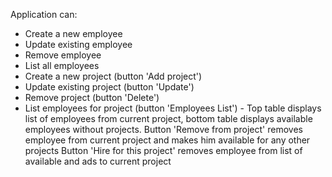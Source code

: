 Application can: 
* Create a new employee
* Update existing employee
* Remove employee
* List all employees
* Create a new project (button 'Add project')
* Update existing project (button 'Update')
* Remove project (button 'Delete')
* List employees for project (button 'Employees List') - Top table displays list of employees from current project, bottom 
table displays available employees without projects. Button 'Remove from project' removes employee from current project and makes him available for any other projects
Button 'Hire for this project' removes employee from list of available and ads to current project 



 


 

